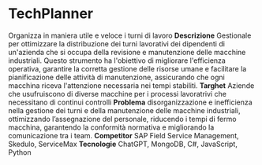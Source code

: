 # TechPlanner
Organizza in maniera utile e veloce i turni di lavoro
**Descrizione**
Gestionale per ottimizzare la distribuzione dei turni lavorativi dei dipendenti di un'azienda che si occupa della revisione e manutenzione delle macchine industriali. Questo strumento ha l'obiettivo di migliorare l'efficienza operativa, garantire la corretta gestione delle risorse umane e facilitare la pianificazione delle attività di manutenzione, assicurando che ogni macchina riceva l'attenzione necessaria nei tempi stabiliti.
**Targhet**
Aziende che usufruiscono di diverse macchine per i processi lavoratrivi che necessitano di continui controlli
**Problema**
disorganizzazione e inefficienza nella gestione dei turni e della manutenzione delle macchine industriali, ottimizzando l’assegnazione del personale, riducendo i tempi di fermo macchina, garantendo la conformità normativa e migliorando la comunicazione tra i team.
**Competitor**
SAP Field Service Management, Skedulo, ServiceMax
**Tecnologie**
ChatGPT, MongoDB, C#, JavaScript, Python
